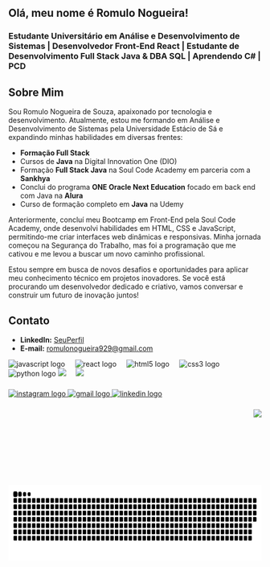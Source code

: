 <h2 align="left">Olá, meu nome é Romulo Nogueira!</h2>
<h3 align="left">Estudante Universitário em Análise e Desenvolvimento de Sistemas | Desenvolvedor Front-End React | Estudante de Desenvolvimento Full Stack Java & DBA SQL | Aprendendo C# | PCD</h3>

## Sobre Mim
<p align="left">
Sou Romulo Nogueira de Souza, apaixonado por tecnologia e desenvolvimento. Atualmente, estou me formando em Análise e Desenvolvimento de Sistemas pela Universidade Estácio de Sá e expandindo minhas habilidades em diversas frentes:
</p>

- **Formação Full Stack**
- Cursos de **Java** na Digital Innovation One (DIO)
- Formação **Full Stack Java** na Soul Code Academy em parceria com a **Sankhya**
- Conclui do programa **ONE Oracle Next Education** focado em back end com Java na **Alura**
- Curso de formação completo em **Java** na Udemy

<p align="left">
Anteriormente, concluí meu Bootcamp em Front-End pela Soul Code Academy, onde desenvolvi habilidades em HTML, CSS e JavaScript, permitindo-me criar interfaces web dinâmicas e responsivas. Minha jornada começou na Segurança do Trabalho, mas foi a programação que me cativou e me levou a buscar um novo caminho profissional.
</p>

<p align="left">
Estou sempre em busca de novos desafios e oportunidades para aplicar meu conhecimento técnico em projetos inovadores. Se você está procurando um desenvolvedor dedicado e criativo, vamos conversar e construir um futuro de inovação juntos!
</p>

## Contato
- **LinkedIn:** [SeuPerfil](https://www.linkedin.com/in/romulo-nogueira-605594185/)
- **E-mail:** romulonogueira929@gmail.com


<div align="left">
  <img src="https://cdn.jsdelivr.net/gh/devicons/devicon/icons/javascript/javascript-original.svg" height="30" alt="javascript logo"  />
  <img width="12" />
  <img src="https://cdn.jsdelivr.net/gh/devicons/devicon/icons/react/react-original.svg" height="30" alt="react logo"  />
  <img width="12" />
  <img src="https://cdn.jsdelivr.net/gh/devicons/devicon/icons/html5/html5-original.svg" height="30" alt="html5 logo"  />
  <img width="12" />
  <img src="https://cdn.jsdelivr.net/gh/devicons/devicon/icons/css3/css3-original.svg" height="30" alt="css3 logo"  />
  <img width="12" />
  <img src="https://cdn.jsdelivr.net/gh/devicons/devicon/icons/python/python-original.svg" height="30" alt="python logo"  />
  <img src="https://raw.githubusercontent.com/jmnote/z-icons/5dca329190fa53931f4cdab984acc668e149d3e5/svg/java.svg"height="30 alt="java logo" />
  <img width="12" />
  <img src="https://raw.githubusercontent.com/jmnote/z-icons/5dca329190fa53931f4cdab984acc668e149d3e5/svg/csharp.svg"height="30 alt="csharp logo" />
  <img width="12" />
  
</div>

###

<div align="left">
  <a href="https://www.instagram.com/romulo_nogueira_84/" target="_blank">
    <img src="https://img.shields.io/static/v1?message=Instagram&logo=instagram&label=&color=E4405F&logoColor=white&labelColor=&style=for-the-badge" height="35" alt="instagram logo"  />
  </a>
  <a href="romulonogueira929@gmail.com" target="_blank">
    <img src="https://img.shields.io/static/v1?message=Gmail&logo=gmail&label=&color=D14836&logoColor=white&labelColor=&style=for-the-badge" height="35" alt="gmail logo"  />
  </a>
  <a href="https://www.linkedin.com/in/romulo-nogueira-605594185/" target="_blank">
    <img src="https://img.shields.io/static/v1?message=LinkedIn&logo=linkedin&label=&color=0077B5&logoColor=white&labelColor=&style=for-the-badge" height="35" alt="linkedin logo"  />
  </a>
</div>

###

<img align="right" height="150" src="https://romuloportifolio.vercel.app/assets/imagem.jpg"/>

###
<br>
<img align="right" height="150" src="https://raw.githubusercontent.com/RomuloNogueira84/RomuloNogueira84/main/snake.svg"  />

###
